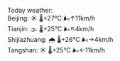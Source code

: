 Today weather:  
Beijing: ☀️   🌡️+27°C 🌬️↑11km/h  
Tianjin: 🌫  🌡️+25°C 🌬️↖4km/h  
Shijiazhuang: 🌧   🌡️+26°C 🌬️→4km/h  
Tangshan: ☀️   🌡️+25°C 🌬️←11km/h  
